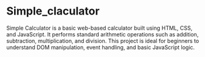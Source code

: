 # Simple_claculator
Simple Calculator is a basic web-based calculator built using HTML, CSS, and JavaScript. It performs standard arithmetic operations such as addition, subtraction, multiplication, and division. This project is ideal for beginners to understand DOM manipulation, event handling, and basic JavaScript logic.
